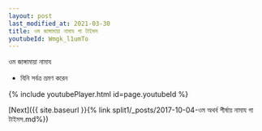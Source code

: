 ```yaml
---
layout: post
last_modified_at: 2021-03-30
title: ওম জাঙ্গামায়া নামায গা টাইমস
youtubeId: Wmgk_l1umTo
---
```

 
 
 ওম জাঙ্গামায়া নামায  
 
 -  যিনি সর্বত্র ভ্রমণ করেন 
 
  
 
  
 
 
 
 
 
 


{% include youtubePlayer.html id=page.youtubeId %}
 
[Next]({{ site.baseurl }}{% link  split1/_posts/2017-10-04-ওম অথর্ব শীর্ষায় নামায গা টাইমস.md%})
 
